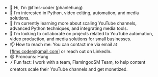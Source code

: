 - 👋 Hi, I’m @flms-coder (phanlehung)
- 👀 I’m interested in Python, video editing, automation, and media solutions.
- 🌱 I’m currently learning more about scaling YouTube channels, advanced Python techniques, and integrating media tools.
- 💞️ I’m looking to collaborate on projects related to YouTube automation, video production, and media solutions for small businesses.
- 📫 How to reach me: You can contact me via email at [flms.coder@gmail.com] or reach out on LinkedIn.
- 😄 Pronouns: Hung
- ⚡ Fun fact: I work with a team, FlamingooSM Team, to help content creators scale their YouTube channels and get monetized.

<!---
flms-coder/flms-coder is a ✨ special ✨ repository because its `README.md` (this file) appears on your GitHub profile.
You can click the Preview link to take a look at your changes.
--->
